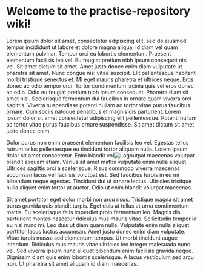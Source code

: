 # Welcome to the practise-repository wiki!

Lorem ipsum dolor sit amet, consectetur adipiscing elit, sed do eiusmod tempor incididunt ut labore et dolore magna aliqua. Id diam vel quam elementum pulvinar. Tempor orci eu lobortis elementum. Praesent elementum facilisis leo vel. Eu feugiat pretium nibh ipsum consequat nisl vel. Sit amet dictum sit amet. Amet justo donec enim diam vulputate ut pharetra sit amet. Nunc congue nisi vitae suscipit. Elit pellentesque habitant morbi tristique senectus et. Mi eget mauris pharetra et ultrices neque. Eros donec ac odio tempor orci. Tortor condimentum lacinia quis vel eros donec ac odio. Odio eu feugiat pretium nibh ipsum consequat. Pharetra diam sit amet nisl. Scelerisque fermentum dui faucibus in ornare quam viverra orci sagittis. Viverra suspendisse potenti nullam ac tortor vitae purus faucibus ornare. Cum sociis natoque penatibus et magnis dis parturient. Lorem ipsum dolor sit amet consectetur adipiscing elit pellentesque. Potenti nullam ac tortor vitae purus faucibus ornare suspendisse. Sit amet dictum sit amet justo donec enim.

Dolor purus non enim praesent elementum facilisis leo vel. Egestas tellus rutrum tellus pellentesque eu tincidunt tortor aliquam nulla. Lorem ipsum dolor sit amet consectetur. Enim blandit vol![Logo](https://www.purefeed.com/wp-content/uploads/2017/12/Pure-Feed-Feeding-Oil.jpeg)utpat maecenas volutpat blandit aliquam etiam. Varius sit amet mattis vulputate enim nulla aliquet. Ultrices sagittis orci a scelerisque. Risus commodo viverra maecenas accumsan lacus vel facilisis volutpat est. Sed faucibus turpis in eu mi bibendum neque egestas. Tincidunt dui ut ornare lectus. Ultricies tristique nulla aliquet enim tortor at auctor. Odio ut enim blandit volutpat maecenas.

Sit amet porttitor eget dolor morbi non arcu risus. Tristique magna sit amet purus gravida quis blandit turpis. Eget duis at tellus at urna condimentum mattis. Eu scelerisque felis imperdiet proin fermentum leo. Magnis dis parturient montes nascetur ridiculus mus mauris vitae. Sollicitudin tempor id eu nisl nunc mi. Leo duis ut diam quam nulla. Vulputate enim nulla aliquet porttitor lacus luctus accumsan. Amet justo donec enim diam vulputate. Vitae turpis massa sed elementum tempus. Ut morbi tincidunt augue interdum. Ridiculus mus mauris vitae ultricies leo integer malesuada nunc vel. Sed viverra ipsum nunc aliquet bibendum enim facilisis gravida neque. Dignissim diam quis enim lobortis scelerisque. A lacus vestibulum sed arcu non. Ut pharetra sit amet aliquam id diam maecenas.
